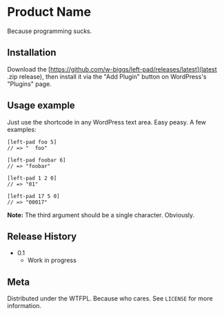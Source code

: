 # Product Name
Because programming sucks.

## Installation

Download the [https://github.com/w-biggs/left-pad/releases/latest](latest .zip release), then install it via the "Add Plugin" button on WordPress's "Plugins" page.

## Usage example

Just use the shortcode in any WordPress text area. Easy peasy. A few examples:

```
[left-pad foo 5]
// => "  foo"

[left-pad foobar 6]
// => "foobar"

[left-pad 1 2 0]
// => "01"

[left-pad 17 5 0]
// => "00017"
```

**Note:** The third argument should be a single character. Obviously.

## Release History

* 0.1
  * Work in progress

## Meta

Distributed under the WTFPL. Because who cares. See ``LICENSE`` for more information.